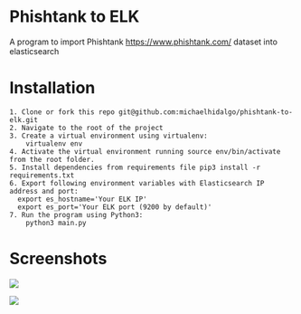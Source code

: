 # Phishtank to ELK
A program to import Phishtank https://www.phishtank.com/ dataset into elasticsearch

# Installation

	1. Clone or fork this repo git@github.com:michaelhidalgo/phishtank-to-elk.git
	2. Navigate to the root of the project
	3. Create a virtual environment using virtualenv:
	    virtualenv env
	4. Activate the virtual environment running source env/bin/activate from the root folder.
	5. Install dependencies from requirements file pip3 install -r requirements.txt
	6. Export following environment variables with Elasticsearch IP address and port:
	  export es_hostname='Your ELK IP'
	  export es_port='Your ELK port (9200 by default)'  
	7. Run the program using Python3:
	    python3 main.py
    
# Screenshots

![](https://github.com/michaelhidalgo/phishtank-to-elk/blob/master/images/phishtank-metrics.png)

![](https://github.com/michaelhidalgo/phishtank-to-elk/blob/master/images/phishtank-domains.png)



